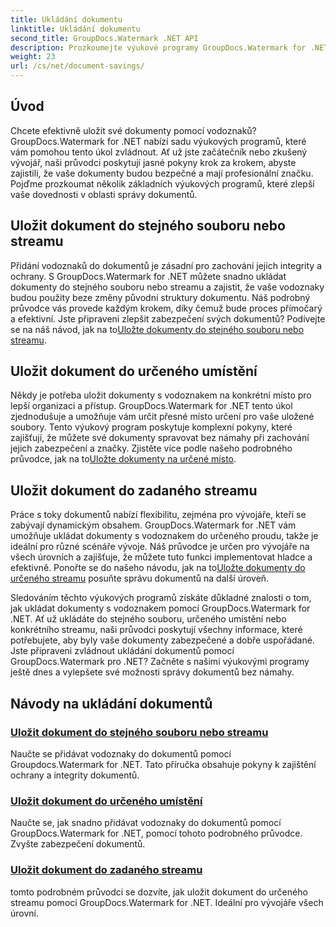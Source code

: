 ```yaml
---
title: Ukládání dokumentu
linktitle: Ukládání dokumentu
second_title: GroupDocs.Watermark .NET API
description: Prozkoumejte výukové programy GroupDocs.Watermark for .NET o ukládání dokumentů pomocí vodoznaků. Naučte se krok za krokem metody, jak zlepšit zabezpečení a správu dokumentů.
weight: 23
url: /cs/net/document-savings/
---
```

## Úvod

Chcete efektivně uložit své dokumenty pomocí vodoznaků? GroupDocs.Watermark for .NET nabízí sadu výukových programů, které vám pomohou tento úkol zvládnout. Ať už jste začátečník nebo zkušený vývojář, naši průvodci poskytují jasné pokyny krok za krokem, abyste zajistili, že vaše dokumenty budou bezpečné a mají profesionální značku. Pojďme prozkoumat několik základních výukových programů, které zlepší vaše dovednosti v oblasti správy dokumentů.

## Uložit dokument do stejného souboru nebo streamu
 Přidání vodoznaků do dokumentů je zásadní pro zachování jejich integrity a ochrany. S GroupDocs.Watermark for .NET můžete snadno ukládat dokumenty do stejného souboru nebo streamu a zajistit, že vaše vodoznaky budou použity beze změny původní struktury dokumentu. Náš podrobný průvodce vás provede každým krokem, díky čemuž bude proces přímočarý a efektivní. Jste připraveni zlepšit zabezpečení svých dokumentů? Podívejte se na náš návod, jak na to[Uložte dokumenty do stejného souboru nebo streamu](./save-document-same-file-stream/).

## Uložit dokument do určeného umístění
Někdy je potřeba uložit dokumenty s vodoznakem na konkrétní místo pro lepší organizaci a přístup. GroupDocs.Watermark for .NET tento úkol zjednodušuje a umožňuje vám určit přesné místo určení pro vaše uložené soubory. Tento výukový program poskytuje komplexní pokyny, které zajišťují, že můžete své dokumenty spravovat bez námahy při zachování jejich zabezpečení a značky. Zjistěte více podle našeho podrobného průvodce, jak na to[Uložte dokumenty na určené místo](./save-document-specified-location/).

## Uložit dokument do zadaného streamu
 Práce s toky dokumentů nabízí flexibilitu, zejména pro vývojáře, kteří se zabývají dynamickým obsahem. GroupDocs.Watermark for .NET vám umožňuje ukládat dokumenty s vodoznakem do určeného proudu, takže je ideální pro různé scénáře vývoje. Náš průvodce je určen pro vývojáře na všech úrovních a zajišťuje, že můžete tuto funkci implementovat hladce a efektivně. Ponořte se do našeho návodu, jak na to[Uložte dokumenty do určeného streamu](./save-document-specified-stream/) posuňte správu dokumentů na další úroveň.

Sledováním těchto výukových programů získáte důkladné znalosti o tom, jak ukládat dokumenty s vodoznakem pomocí GroupDocs.Watermark for .NET. Ať už ukládáte do stejného souboru, určeného umístění nebo konkrétního streamu, naši průvodci poskytují všechny informace, které potřebujete, aby byly vaše dokumenty zabezpečené a dobře uspořádané. Jste připraveni zvládnout ukládání dokumentů pomocí GroupDocs.Watermark pro .NET? Začněte s našimi výukovými programy ještě dnes a vylepšete své možnosti správy dokumentů bez námahy.

## Návody na ukládání dokumentů
### [Uložit dokument do stejného souboru nebo streamu](./save-document-same-file-stream/)
Naučte se přidávat vodoznaky do dokumentů pomocí Groupdocs.Watermark for .NET. Tato příručka obsahuje pokyny k zajištění ochrany a integrity dokumentů.
### [Uložit dokument do určeného umístění](./save-document-specified-location/)
Naučte se, jak snadno přidávat vodoznaky do dokumentů pomocí GroupDocs.Watermark for .NET, pomocí tohoto podrobného průvodce. Zvyšte zabezpečení dokumentů.
### [Uložit dokument do zadaného streamu](./save-document-specified-stream/)
tomto podrobném průvodci se dozvíte, jak uložit dokument do určeného streamu pomocí GroupDocs.Watermark for .NET. Ideální pro vývojáře všech úrovní.